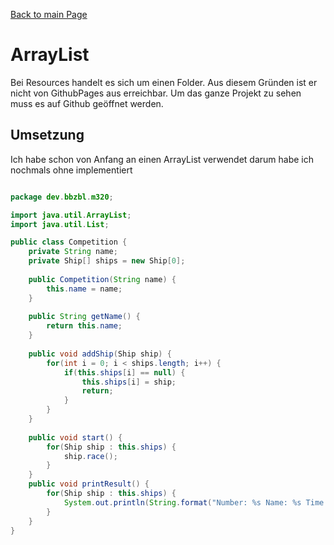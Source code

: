 [Back to main Page](./../../../README.md)

# ArrayList
Bei Resources handelt es sich um einen Folder. Aus diesem Gründen ist er nicht von GithubPages aus erreichbar. Um das ganze Projekt zu sehen muss es auf Github geöffnet werden.


## Umsetzung
Ich habe schon von Anfang an einen ArrayList verwendet darum habe ich nochmals ohne implementiert

```java

package dev.bbzbl.m320;

import java.util.ArrayList;
import java.util.List;

public class Competition {
	private String name;
	private Ship[] ships = new Ship[0];
	
	public Competition(String name) {
		this.name = name;
	}
	
	public String getName() {
		return this.name;
	}
	
	public void addShip(Ship ship) {
		for(int i = 0; i < ships.length; i++) {
			if(this.ships[i] == null) {
				this.ships[i] = ship;
				return;
			}
		}
	}
	
	public void start() {
		for(Ship ship : this.ships) {
			ship.race();
		}
	}
	public void printResult() {
		for(Ship ship : this.ships) {
			System.out.println(String.format("Number: %s Name: %s Time: %s", ship.getNummer(), ship.getName(), ship.getTime()));
		}
	}
}

```